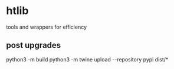 # htlib
tools and wrappers for efficiency


## post upgrades
python3 -m build
python3 -m twine upload --repository pypi dist/*